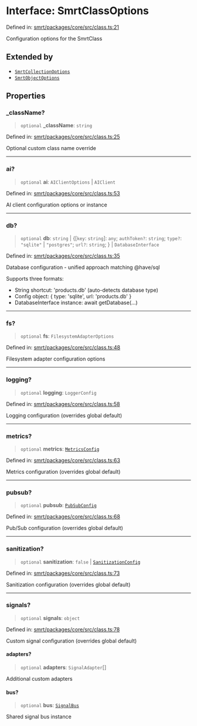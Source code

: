 # Interface: SmrtClassOptions

Defined in: [smrt/packages/core/src/class.ts:21](https://github.com/happyvertical/smrt/blob/3e10e04571f8229dee5c87ee2f9b9b06c6c49f12/packages/core/src/class.ts#L21)

Configuration options for the SmrtClass

## Extended by

- [`SmrtCollectionOptions`](SmrtCollectionOptions.md)
- [`SmrtObjectOptions`](SmrtObjectOptions.md)

## Properties

### \_className?

> `optional` **\_className**: `string`

Defined in: [smrt/packages/core/src/class.ts:25](https://github.com/happyvertical/smrt/blob/3e10e04571f8229dee5c87ee2f9b9b06c6c49f12/packages/core/src/class.ts#L25)

Optional custom class name override

***

### ai?

> `optional` **ai**: `AIClientOptions` \| `AIClient`

Defined in: [smrt/packages/core/src/class.ts:53](https://github.com/happyvertical/smrt/blob/3e10e04571f8229dee5c87ee2f9b9b06c6c49f12/packages/core/src/class.ts#L53)

AI client configuration options or instance

***

### db?

> `optional` **db**: `string` \| \{\[`key`: `string`\]: `any`; `authToken?`: `string`; `type?`: `"sqlite"` \| `"postgres"`; `url?`: `string`; \} \| `DatabaseInterface`

Defined in: [smrt/packages/core/src/class.ts:35](https://github.com/happyvertical/smrt/blob/3e10e04571f8229dee5c87ee2f9b9b06c6c49f12/packages/core/src/class.ts#L35)

Database configuration - unified approach matching @have/sql

Supports three formats:
- String shortcut: 'products.db' (auto-detects database type)
- Config object: { type: 'sqlite', url: 'products.db' }
- DatabaseInterface instance: await getDatabase(...)

***

### fs?

> `optional` **fs**: `FilesystemAdapterOptions`

Defined in: [smrt/packages/core/src/class.ts:48](https://github.com/happyvertical/smrt/blob/3e10e04571f8229dee5c87ee2f9b9b06c6c49f12/packages/core/src/class.ts#L48)

Filesystem adapter configuration options

***

### logging?

> `optional` **logging**: `LoggerConfig`

Defined in: [smrt/packages/core/src/class.ts:58](https://github.com/happyvertical/smrt/blob/3e10e04571f8229dee5c87ee2f9b9b06c6c49f12/packages/core/src/class.ts#L58)

Logging configuration (overrides global default)

***

### metrics?

> `optional` **metrics**: [`MetricsConfig`](MetricsConfig.md)

Defined in: [smrt/packages/core/src/class.ts:63](https://github.com/happyvertical/smrt/blob/3e10e04571f8229dee5c87ee2f9b9b06c6c49f12/packages/core/src/class.ts#L63)

Metrics configuration (overrides global default)

***

### pubsub?

> `optional` **pubsub**: [`PubSubConfig`](PubSubConfig.md)

Defined in: [smrt/packages/core/src/class.ts:68](https://github.com/happyvertical/smrt/blob/3e10e04571f8229dee5c87ee2f9b9b06c6c49f12/packages/core/src/class.ts#L68)

Pub/Sub configuration (overrides global default)

***

### sanitization?

> `optional` **sanitization**: `false` \| [`SanitizationConfig`](SanitizationConfig.md)

Defined in: [smrt/packages/core/src/class.ts:73](https://github.com/happyvertical/smrt/blob/3e10e04571f8229dee5c87ee2f9b9b06c6c49f12/packages/core/src/class.ts#L73)

Sanitization configuration (overrides global default)

***

### signals?

> `optional` **signals**: `object`

Defined in: [smrt/packages/core/src/class.ts:78](https://github.com/happyvertical/smrt/blob/3e10e04571f8229dee5c87ee2f9b9b06c6c49f12/packages/core/src/class.ts#L78)

Custom signal configuration (overrides global default)

#### adapters?

> `optional` **adapters**: `SignalAdapter`[]

Additional custom adapters

#### bus?

> `optional` **bus**: [`SignalBus`](../classes/SignalBus.md)

Shared signal bus instance
